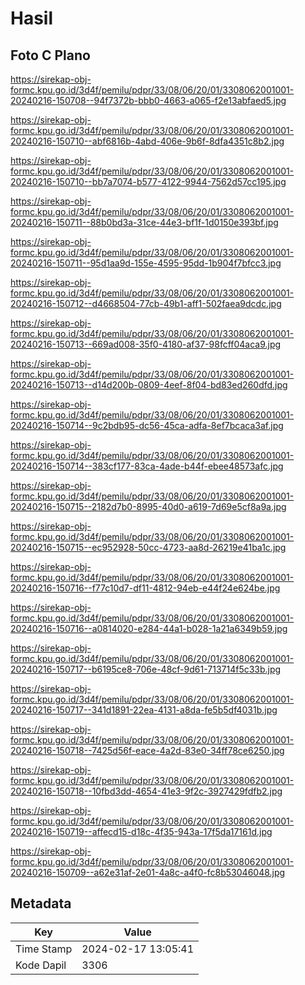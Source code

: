 # Hasil

## Foto C Plano

https://sirekap-obj-formc.kpu.go.id/3d4f/pemilu/pdpr/33/08/06/20/01/3308062001001-20240216-150708--94f7372b-bbb0-4663-a065-f2e13abfaed5.jpg

https://sirekap-obj-formc.kpu.go.id/3d4f/pemilu/pdpr/33/08/06/20/01/3308062001001-20240216-150710--abf6816b-4abd-406e-9b6f-8dfa4351c8b2.jpg

https://sirekap-obj-formc.kpu.go.id/3d4f/pemilu/pdpr/33/08/06/20/01/3308062001001-20240216-150710--bb7a7074-b577-4122-9944-7562d57cc195.jpg

https://sirekap-obj-formc.kpu.go.id/3d4f/pemilu/pdpr/33/08/06/20/01/3308062001001-20240216-150711--88b0bd3a-31ce-44e3-bf1f-1d0150e393bf.jpg

https://sirekap-obj-formc.kpu.go.id/3d4f/pemilu/pdpr/33/08/06/20/01/3308062001001-20240216-150711--95d1aa9d-155e-4595-95dd-1b904f7bfcc3.jpg

https://sirekap-obj-formc.kpu.go.id/3d4f/pemilu/pdpr/33/08/06/20/01/3308062001001-20240216-150712--d4668504-77cb-49b1-aff1-502faea9dcdc.jpg

https://sirekap-obj-formc.kpu.go.id/3d4f/pemilu/pdpr/33/08/06/20/01/3308062001001-20240216-150713--669ad008-35f0-4180-af37-98fcff04aca9.jpg

https://sirekap-obj-formc.kpu.go.id/3d4f/pemilu/pdpr/33/08/06/20/01/3308062001001-20240216-150713--d14d200b-0809-4eef-8f04-bd83ed260dfd.jpg

https://sirekap-obj-formc.kpu.go.id/3d4f/pemilu/pdpr/33/08/06/20/01/3308062001001-20240216-150714--9c2bdb95-dc56-45ca-adfa-8ef7bcaca3af.jpg

https://sirekap-obj-formc.kpu.go.id/3d4f/pemilu/pdpr/33/08/06/20/01/3308062001001-20240216-150714--383cf177-83ca-4ade-b44f-ebee48573afc.jpg

https://sirekap-obj-formc.kpu.go.id/3d4f/pemilu/pdpr/33/08/06/20/01/3308062001001-20240216-150715--2182d7b0-8995-40d0-a619-7d69e5cf8a9a.jpg

https://sirekap-obj-formc.kpu.go.id/3d4f/pemilu/pdpr/33/08/06/20/01/3308062001001-20240216-150715--ec952928-50cc-4723-aa8d-26219e41ba1c.jpg

https://sirekap-obj-formc.kpu.go.id/3d4f/pemilu/pdpr/33/08/06/20/01/3308062001001-20240216-150716--f77c10d7-df11-4812-94eb-e44f24e624be.jpg

https://sirekap-obj-formc.kpu.go.id/3d4f/pemilu/pdpr/33/08/06/20/01/3308062001001-20240216-150716--a0814020-e284-44a1-b028-1a21a6349b59.jpg

https://sirekap-obj-formc.kpu.go.id/3d4f/pemilu/pdpr/33/08/06/20/01/3308062001001-20240216-150717--b6195ce8-706e-48cf-9d61-713714f5c33b.jpg

https://sirekap-obj-formc.kpu.go.id/3d4f/pemilu/pdpr/33/08/06/20/01/3308062001001-20240216-150717--341d1891-22ea-4131-a8da-fe5b5df4031b.jpg

https://sirekap-obj-formc.kpu.go.id/3d4f/pemilu/pdpr/33/08/06/20/01/3308062001001-20240216-150718--7425d56f-eace-4a2d-83e0-34ff78ce6250.jpg

https://sirekap-obj-formc.kpu.go.id/3d4f/pemilu/pdpr/33/08/06/20/01/3308062001001-20240216-150718--10fbd3dd-4654-41e3-9f2c-3927429fdfb2.jpg

https://sirekap-obj-formc.kpu.go.id/3d4f/pemilu/pdpr/33/08/06/20/01/3308062001001-20240216-150719--affecd15-d18c-4f35-943a-17f5da17161d.jpg

https://sirekap-obj-formc.kpu.go.id/3d4f/pemilu/pdpr/33/08/06/20/01/3308062001001-20240216-150709--a62e31af-2e01-4a8c-a4f0-fc8b53046048.jpg


## Metadata

| Key        | Value               |
| ---------- | ------------------- |
| Time Stamp | 2024-02-17 13:05:41 |
| Kode Dapil | 3306                |



